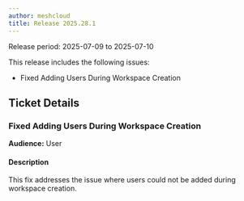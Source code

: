 ```yaml
---
author: meshcloud
title: Release 2025.28.1
---
```


Release period: 2025-07-09 to 2025-07-10

This release includes the following issues:
* Fixed Adding Users During Workspace Creation
<!--truncate-->

## Ticket Details
### Fixed Adding Users During Workspace Creation
**Audience:** User<br>

#### Description
This fix addresses the issue where users could not be added during workspace creation.

